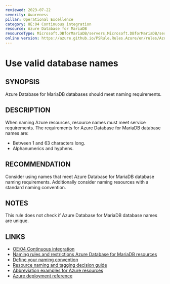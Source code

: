 ```yaml
---
reviewed: 2023-07-22
severity: Awareness
pillar: Operational Excellence
category: OE:04 Continuous integration
resource: Azure Database for MariaDB
resourceType: Microsoft.DBforMariaDB/servers,Microsoft.DBforMariaDB/servers/databases
online version: https://azure.github.io/PSRule.Rules.Azure/en/rules/Azure.MariaDB.DatabaseName/
---
```


# Use valid database names

## SYNOPSIS

Azure Database for MariaDB databases should meet naming requirements.

## DESCRIPTION

When naming Azure resources, resource names must meet service requirements.
The requirements for Azure Database for MariaDB database names are:

- Between 1 and 63 characters long.
- Alphanumerics and hyphens.

## RECOMMENDATION

Consider using names that meet Azure Database for MariaDB database naming requirements.
Additionally consider naming resources with a standard naming convention.

## NOTES

This rule does not check if Azure Database for MariaDB database names are unique.

## LINKS

- [OE:04 Continuous integration](https://learn.microsoft.com/azure/well-architected/operational-excellence/release-engineering-continuous-integration)
- [Naming rules and restrictions Azure Database for MariaDB resources](https://learn.microsoft.com/azure/azure-resource-manager/management/resource-name-rules#microsoftdbformariadb)
- [Define your naming convention](https://learn.microsoft.com/azure/cloud-adoption-framework/ready/azure-best-practices/resource-naming)
- [Resource naming and tagging decision guide](https://learn.microsoft.com/azure/cloud-adoption-framework/ready/azure-best-practices/resource-naming-and-tagging-decision-guide)
- [Abbreviation examples for Azure resources](https://learn.microsoft.com/azure/cloud-adoption-framework/ready/azure-best-practices/resource-abbreviations)
- [Azure deployment reference](https://learn.microsoft.com/azure/templates/microsoft.dbformariadb/servers/databases)
